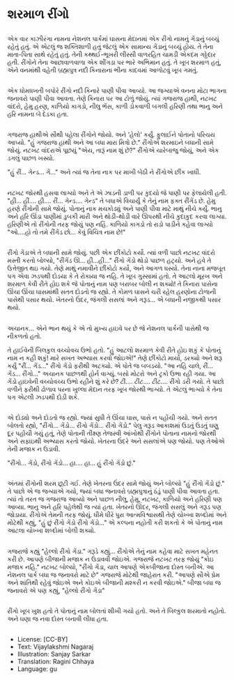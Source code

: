 # શરમાળ રીંગો

##
એક વાર કાઝીરંગા નામના નેશનલ પાર્કમાં ઘાસના મેદાનમાં એક રીંગો નામનું ગેંડાનું બચ્ચું રહેતું હતું. એ એટલું જ શક્તિશાળી હતું જેટલું એક સામાન્ય ગેંડાનું બચ્ચું હોય. તે તેના માતા-પિતા સાથે રહેતું હતું. તેની કથ્થઈ-ભૂખરી લીસ્સી વાળરહિત ચામડી એકદમ ગઠ્ઠેદાર હતી. રીંગોને તેના આછાવાળવાળા એક શીંગડા પર ભારે અભિમાન હતું. તે ખૂબ શરમાળ હતું, એને વનમાંથી વહેતી બ્રહ્મપુત્ર નદી કિનારાના ભીના કાદવમાં આળોટવું ખૂબ ગમતું.

##
એક ધોમધખતી બપોરે રીંગો નદી કિનારે પાણી પીવા આવ્યો. આ જગ્યાએ વનના મોટા ભાગના જનાવરો પાણી પીવા આવતા. તેણે કિનારા પર આ ટોળું જોયું. ત્યાં ગજરાજ હાથી, નટખટ વાંદરો, હેમુ હરણ, કાળિયો કાગડો, નીલુ ભેંસ, કાળી ડોકવાળી બગલી હરિણી તથા ભાનુ અને હરિ નામના બે દેડકા હતા.

##
ગજરાજ હાથીએ સૌથી પહેલા રીંગોને જોયો. અને 'હેલો' કર્યું. ફુલાઈને પોતાનો પરિચય આપ્યો. "હું ગજરાજ હાથી અને આ બધા મારા મિત્રો છે." રીંગોએ શરમાઇને બધાની સામે જોયું. નટખટ વાંદરાએ પૂછયું "એય, તારૂં નામ શું છે?" રીંગોએ ચારેબાજુ જોયું, અને એક ડગલું પાછળ ખસ્યો.

"હું રીં... ગેન્ડ... ગેં..." અને ત્યાં જ તેના નાક પર માખી બેઠી ને રીંગોએ છીંક ખાધી.

##
નટખટ જોરથી હસવા લાગ્યો અને તે એ ઝાડની ડાળી પર કુદયો જે પાણી પર ફેલાયેલી હતી. "હી... હીં.... હી.... રીં... ગેન્ડ.... ગેન્ડ" તે બધાએ વિચાર્યું કે તેનું નામ ફક્ત રીંગેંડ છે. હેમુ હરણે રીંગોની સામે જોયું. પોતાનું નાક મચકોડ્યું અને પાણી પીવા માટે માથું નીચે કર્યું. ભાનુ અને હરિ ઊંડા પાણીમાં ડુબકી મારી અને થોડી-થોડી વારે ઊપરથી નીચે કુદાકુદ કરવા લાગ્યા. હરિણીએ તો રીંગોની તરફ જોયું પણ નહિં. કાળિયો કાગડો તો રાડો પાડીને કહેવા લાગ્યો "ઓ....હો તો તમે રીંગેંડ છો... કેવું વિચિત્ર નામ છે!"

##
રીંગો ગેંડાએ તે બધાની સામે જોયું. પછી એક છીંકોટો કર્યો. ત્યાં વળી પાછો નટખટ વાંદરો મસ્તી કરતો બોલ્યો, "રીંગેંડ ઊ... હી...હી..." રીંગો ગેંડો થોડો પાછળ હટ્યો. અને હવે તે ઉત્તેજીત થઇ ગયો. તેણે માથું નમાવીને છીંકોટો કર્યો, અને આગળ ધસ્યો. તેના નાના મજબૂત પગ એવા ઝડપથી દોડયા કે તે રોકાયા જ નહિ. તે ખૂબ ગુસ્સામાં હતો. તે આટલો મૂરખ અને શરમાળ કેવી રીતે હોઇ શકે જે પોતાનું નામ પણ બરાબર બોલી ન શક્યો! તે કિનારા પાસેના ઊંચા ઊંચા ઘાસમાંથી સતત દોડતો જ રહ્યો. તે કોમળ ઘાસને ચરી રહેલ હરણોના ટોળાની પાસેથી પસાર થયો. ખેતરનો ઉંદર, જંગલી સસલાં અને ગરૂડ... એ બધાની નજીકથી પસાર થયો.

##
અચાનક... એને ભાન થયું કે એ તો મુખ્ય હાઇવે પર છે જે નેશનલ પાર્કની પાસેથી જ નીકળતો હતો.

તે હાઈવેની બિલકુલ વચ્ચોવચ ઉભો હતો. "હું આટલો શરમાળ કેવી રીતે હોઇ શકું કે પોતાનું નામ ન કહી શકું! મારે સખત અભ્યાસ કરવો જોઇએ!" તેણે છીંકોટો માર્યો, ડરક્યો અને શરૂ કર્યું "રીં... ગેંડ..." રીંગો ગેંડો ફરીથી અટક્યો. એ પોતે જ બબડયો. "આ નહિ ચાલે, રીં... ગેંડ... રીંગો..." અચાનક પાછળથી હોર્ન વાગ્યું. બસો મોટરો અને ટ્રકો ઉભા રહી ગયા. આ ગેંડો હાઇવેની વચ્ચોવચ્ચ ઉભો રહીને શું કરે છે? ટીં.... ટીંટ.... ટીંટ.... રીંગો ડરી ગયો. તે પાછો વળીને ફરીથી ઢોળાવ પરના ખુલ્લા મેદાન તરફ ખૂબ જોરથી ભાગ્યો. તે એટલું ભાગ્યો કે તેના પગ એટલી ઝડપથી દોડી શકે.

##
એ દોડ્યો અને દોડતો જ રહ્યો. જ્યાં સુધી તે ઊંચા ઘાસ, પાસે ન પહોંચી ગયો. અને સતત બોલતો રહ્યો, "રીંગો... ગેંડો... રીંગો ગેંડો... રીંગો ગેંડો." પેલુ ગરૂડ આકાશમાં ઉડતું ઉડતું ઘણુ દૂર પહોંચી ગયું હતું, તેણે પોતાની તીક્ષ્ણ તેજસ્વી આંખોથી રીંગોને પોતાના નામનો જોરથી અને સફાઇથી અભ્યાસ કરતો જોયો. ખેતરના ઉંદરે અને સસલાંએ પણ જોયો. પણ તેઓએ તેની મજાક ન ઉડાવી.

"રીંગો... ગેંડો, રીંગો ગેંડો... હા.... હા... હું રીંગો ગેંડો છું."

##
અંતમાં રીંગોની શરમ છૂટી ગઈ. તેણે ખેતરના ઉંદર સામે જોયું અને બોલ્યો "હું રીંગો ગેંડો છું." તે પાછો એ જ જગ્યાએ ગયો, જ્યાં બધા જનાવરો બ્રહ્મપુત્રાનું ઠંડું પાણી પીવા આવતા હતા. ત્યાં તો તરત જ ગજરાજ આવ્યો અને પાછળ નીલુ, હેમુ, નટખટ, કાળિયો અને હરિણી પણ આવ્યા. ભાનુ અને હરિ પહેલેથી જ ત્યાં હતા. ખેતરનો ઊંદર, જંગલી સસલું અને ગરૂડ પણ જોડાયા. રીંગોએ તેમની તરફ જોયું. ધીમે ધીરે પુરા આત્મવિશ્વાસથી તેણે ચોખ્ખા શબ્દોમાં અને મોટેથી કહ્યું, "હું છું રીંગો ગેંડો રીંગો ગેંડો..." એ કલ્પના નહોતી કરી શકતો કે એ પોતાનું નામ આટલા ચોખ્ખા શબ્દોમાં બોલી શક્યો.

##
ગજરાજે કહ્યું "હેલ્લો રીંગો ગેંડા." ગરૂડે કહ્યું... રીંગોએ તેનું નામ કહેવા માટે સખત મહેનત કરી છે. આપણે બીજાની મજાક ન ઉડાવવી જોઇએ. ગજરાજે નટખટ તરફ જોયું "કોઇ મજાક નહિ." નટખટ બોલ્યો, "રીંગો ગેંડા, ચાલ આપણે એકબીજાના દોસ્ત બનીએ. આ નેશનલ પાર્ક બધા જ જનાવરો માટે છે" ગજરાજે મોટેથી જાહેરાત કરી. "આપણે સૌએ પ્રેમ અને શાંતિથી રહેવું જોઇએ અને કોઇએ બીજાની મશ્કરી ન કરવી જોઇએ." બીજા બધા જ જનાવરો એ પણ કહ્યું, "હેલ્લો રીંગો ગેંડા"

##
રીંગો ખૂબ ખુશ હતો તે પોતાનું નામ બોલતાં શીખી ગયો હતો. અને તે બિલ્કુલ શરમાતો નહોતો. અને ઘણા જ નવા દોસ્ત બનાવી લીધા હતા.

##
* License: [CC-BY]
* Text: Vijaylakshmi Nagaraj
* Illustration: Sanjay Sarkar
* Translation: Ragini Chhaya
* Language: gu
